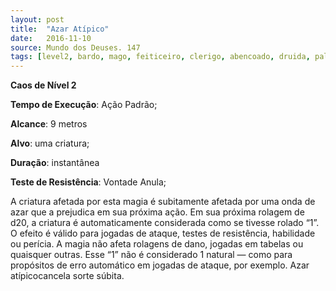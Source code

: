 ```yaml
---
layout: post
title:  "Azar Atípico"
date:   2016-11-10
source: Mundo dos Deuses. 147
tags: [level2, bardo, mago, feiticeiro, clerigo, abencoado, druida, paladino, ranger, caos, padrao, metros, criatura, instantanea, vontade, anula]
---
```


**Caos de Nível 2**

**Tempo de Execução**: Ação Padrão;

**Alcance**: 9 metros

**Alvo**: uma criatura;

**Duração**: instantânea

**Teste de Resistência**: Vontade Anula;

A criatura afetada por esta magia é subitamente afetada 
por uma onda de azar que a prejudica em sua próxima ação. 
Em sua próxima rolagem de d20, a criatura é automaticamente 
considerada como se tivesse rolado “1”. O efeito é válido para 
jogadas de ataque, testes de resistência, habilidade ou perícia. A 
magia não afeta rolagens de dano, jogadas em tabelas ou quaisquer outras. Esse “1” não é considerado 1 natural — como 
para propósitos de erro automático em jogadas de ataque, por 
exemplo. Azar atípicocancela sorte súbita.
